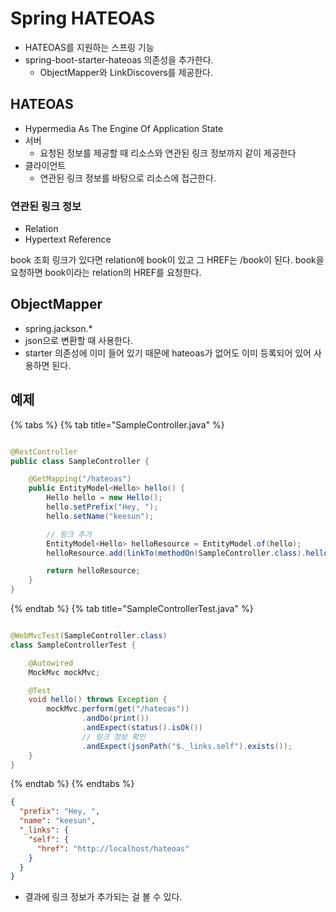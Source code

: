 # Spring HATEOAS

- HATEOAS를 지원하는 스프링 기능
- spring-boot-starter-hateoas 의존성을 추가한다.
    - ObjectMapper와 LinkDiscovers를 제공한다.

## HATEOAS

- Hypermedia As The Engine Of Application State
- 서버
    - 요청된 정보를 제공할 때 리소스와 연관된 링크 정보까지 같이 제공한다
- 클라이언트
    - 연관된 링크 정보를 바탕으로 리소스에 접근한다.

### 연관된 링크 정보

- Relation
- Hypertext Reference

book 조회 링크가 있다면 relation에 book이 있고 그 HREF는 /book이 된다. book을 요청하면 book이라는 relation의 HREF를 요청한다.

## ObjectMapper

- spring.jackson.*
- json으로 변환할 때 사용한다.
- starter 의존성에 이미 들어 있기 때문에 hateoas가 없어도 이미 등록되어 있어 사용하면 된다.

## 예제

{% tabs %} {% tab title="SampleController.java" %}

```java

@RestController
public class SampleController {

    @GetMapping("/hateoas")
    public EntityModel<Hello> hello() {
        Hello hello = new Hello();
        hello.setPrefix("Hey, ");
        hello.setName("keesun");

        // 링크 추가
        EntityModel<Hello> helloResource = EntityModel.of(hello);
        helloResource.add(linkTo(methodOn(SampleController.class).hello()).withSelfRel());

        return helloResource;
    }
}
```

{% endtab %} {% tab title="SampleControllerTest.java" %}

```java

@WebMvcTest(SampleController.class)
class SampleControllerTest {

    @Autowired
    MockMvc mockMvc;

    @Test
    void hello() throws Exception {
        mockMvc.perform(get("/hateoas"))
                .andDo(print())
                .andExpect(status().isOk())
                // 링크 정보 확인
                .andExpect(jsonPath("$._links.self").exists());
    }
}
```

{% endtab %} {% endtabs %}

```json
{
  "prefix": "Hey, ",
  "name": "keesun",
  "_links": {
    "self": {
      "href": "http://localhost/hateoas"
    }
  }
}
```

- 결과에 링크 정보가 추가되는 걸 볼 수 있다.
